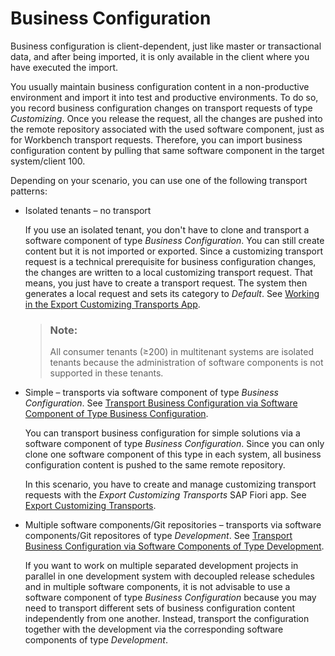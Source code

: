 <!-- loio7d7c3441f9a84208b3efe20a0356f3fb -->

# Business Configuration

Business configuration is client-dependent, just like master or transactional data, and after being imported, it is only available in the client where you have executed the import.

You usually maintain business configuration content in a non-productive environment and import it into test and productive environments. To do so, you record business configuration changes on transport requests of type *Customizing*. Once you release the request, all the changes are pushed into the remote repository associated with the used software component, just as for Workbench transport requests. Therefore, you can import business configuration content by pulling that same software component in the target system/client 100.

Depending on your scenario, you can use one of the following transport patterns:

-   Isolated tenants – no transport

    If you use an isolated tenant, you don't have to clone and transport a software component of type *Business Configuration*. You can still create content but it is not imported or exported. Since a customizing transport request is a technical prerequisite for business configuration changes, the changes are written to a local customizing transport request. That means, you just have to create a transport request. The system then generates a local request and sets its category to *Default*. See [Working in the Export Customizing Transports App](../50-administration-and-ops/working-in-the-export-customizing-transports-app-cc16fd0.md).

    > ### Note:  
    > All consumer tenants \(≥200\) in multitenant systems are isolated tenants because the administration of software components is not supported in these tenants.

-   Simple – transports via software component of type *Business Configuration*. See [Transport Business Configuration via Software Component of Type Business Configuration](transport-business-configuration-via-software-component-of-type-business-configuration-03a3611.md).

    You can transport business configuration for simple solutions via a software component of type *Business Configuration*. Since you can only clone one software component of this type in each system, all business configuration content is pushed to the same remote repository.

    In this scenario, you have to create and manage customizing transport requests with the *Export Customizing Transports* SAP Fiori app. See [Export Customizing Transports](../50-administration-and-ops/export-customizing-transports-a772a0f.md).

-   Multiple software components/Git repositories – transports via software components/Git repositores of type *Development*. See [Transport Business Configuration via Software Components of Type Development](transport-business-configuration-via-software-components-of-type-development-d801854.md).

    If you want to work on multiple separated development projects in parallel in one development system with decoupled release schedules and in multiple software components, it is not advisable to use a software component of type *Business Configuration* because you may need to transport different sets of business configuration content independently from one another. Instead, transport the configuration together with the development via the corresponding software components of type *Development*.


